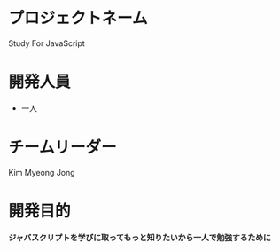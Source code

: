  プロジェクトネーム
 =============

Study For JavaScript

 開発人員
 =============

- 一人 


チームリーダー
 =============
 
 Kim Myeong Jong
 
 
開発目的
 =============
 
**ジャバスクリプトを学びに取ってもっと知りたいから一人で勉強するために**
 
